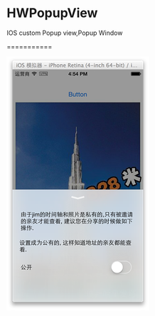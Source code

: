 HWPopupView
===========

IOS custom Popup view,Popup Window

===========

![Alt text](https://raw.githubusercontent.com/HaleyWang/HWPopupView/master/2014-07-29_16_opt.png "HWPopupView")

